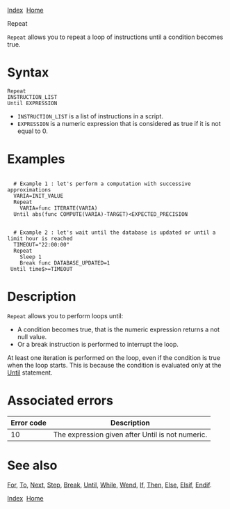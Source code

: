 [Index](index.html)  [Home](getting-started_home.html)

Repeat

`Repeat` allows you to repeat a loop of instructions until a condition becomes true.

# Syntax

```
Repeat
INSTRUCTION_LIST
Until EXPRESSION
```

* `INSTRUCTION_LIST` is a list of instructions in a script.
* `EXPRESSION` is a numeric expression that is considered as true if it is not equal to 0.

# Examples

```

  # Example 1 : let's perform a computation with successive approximations
  VARIA=INIT_VALUE
  Repeat
    VARIA=func ITERATE(VARIA)
  Until abs(func COMPUTE(VARIA)-TARGET)<EXPECTED_PRECISION


  # Example 2 : let's wait until the database is updated or until a limit hour is reached
  TIMEOUT="22:00:00"
  Repeat
    Sleep 1
    Break func DATABASE_UPDATED=1
 Until time$>=TIMEOUT
```

# Description

`Repeat` allows you to perform loops until:

* A condition becomes true, that is the numeric expression returns a not null value.
* Or a break instruction is performed to interrupt the loop.

At least one iteration is performed on the loop, even if the condition is true when the loop starts. This is because the condition is evaluated only at the [Until](4gl_until.html) statement.

# Associated errors

| Error code | Description |
| --- | --- |
| 10 | The expression given after Until is not numeric. |

# See also

[For](4gl_for.html), [To](4gl_to.html), [Next](4gl_next.html), [Step](4gl_step.html), [Break](4gl_break.html), [Until](4gl_until.html), [While](4gl_while.html), [Wend](4gl_wend.html), [If](4gl_if.html), [Then](4gl_then.html), [Else](4gl_else.html), [Elsif](4gl_elsif.html), [Endif](4gl_endif.html).

  

[Index](index.html)  [Home](getting-started_home.html)